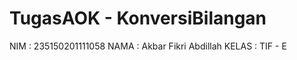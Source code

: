 # TugasAOK - KonversiBilangan

NIM     : 235150201111058
NAMA    : Akbar Fikri Abdillah
KELAS   : TIF - E
